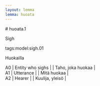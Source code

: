 ```yaml
---
layout: lemma
lemma: huoata
---
```


<div class="sense">
# <span class="sensename">huoata.1</span>

<span class="description">Sigh</span>

tags:model:sigh.01

<span class="description">Huokailla</span>

A0 | Entity who sighs |   | Taho, joka huokaa |  
A1 | Utterance |   | Mitä huokaa |  
A2 | Hearer |   | Kuulija, yleisö |  

</div>

